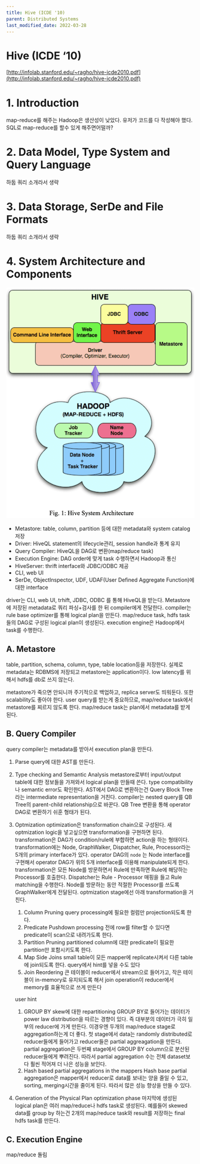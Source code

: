 ```yaml
---
title: Hive (ICDE '10)
parent: Distributed Systems
last_modified_date: 2022-03-28
---
```

# Hive (ICDE ‘10)



[http://infolab.stanford.edu/~ragho/hive-icde2010.pdf](http://infolab.stanford.edu/~ragho/hive-icde2010.pdf)

# 1. Introduction

map-reduce를 해주는 Hadoop은 생산성이 낮았다. 유저가 코드를 다 작성해야 했다. SQL로 map-reduce를 할수 있게 해주면어떨까?

# 2. Data Model, Type System and Query Language

하둡 쿼리 소개라서 생략

# 3. Data Storage, SerDe and File Formats

하둡 쿼리 소개라서 생략

# 4. System Architecture and Components

![Untitled](hive/Untitled.png)

- Metastore: table, column, partition 등에 대한 metadata와 system catalog 저장
- Driver: HiveQL statement의 lifecycle관리, session handle과 통계 유지
- Query Compiler: HiveQL을 DAG로 변환(map/reduce task)
- Execution Engine: DAG order에 맞게 task 수행하면서 Hadoop과 통신
- HiveServer: thrift interface와 JDBC/ODBC 제공
- CLI, web UI
- SerDe, ObjectInspector, UDF, UDAF(User Defined Aggregate Function)에 대한 interface

driver는 CLI, web UI, trhift, JDBC, ODBC 를 통해 HiveQL을 받는다. Metastore에 저장된 metadata로 쿼리 파싱+검사를 한 뒤 compiler에게 전달한다. compiler는 rule base optimizer를 통해 logical plan을 만든다. map/reduce task, hdfs task들의 DAG로 구성된 logical plan이 생성된다. execution engine은 Hadoop에서 task를 수행한다.

## A. Metastore

table, partition, schema, column, type, table location등을 저장한다. 실제로 metadata는 RDBMS에 저장되고 metastore는 application이다. low latency를 위해서 hdfs를 db로 쓰지 않는다.

metastore가 죽으면 안되니까 주기적으로 백업하고, replica server도 띄워둔다. 또한 scalability도 좋아야 한다. user query를 받는게 중요하므로, map/reduce task에서 metastore를 찌르지 않도록 한다. map/reduce task는 plan에서 metadata를 받게 된다.

## B. Query Compiler

query compiler는 metadata를 받아서 execution plan을 만든다.

1. Parse
query에 대한 AST를 만든다.
2. Type checking and Semantic Analysis
metastore로부터 input/output table에 대한 정보들을 가져와서 logical plan을 만들때 쓴다. type compatibility나 semantic error도 확인한다. AST에서 DAG로 변환하는건 Query Block Tree라는 intermediate representation을 거친다. compiler는 nested query를 QB Tree의 parent-child relationship으로 바꾼다. QB Tree 변환을 통해 operator DAG로 변환하기 쉬훈 형태가 된다.
3. Optmization
optimization은 transformation chain으로 구성된다. 새 optmization logic을 넣고싶으면 transformation을 구현하면 된다. transformation은 DAG가 condition/rule에 부합하면 action을 하는 형태이다. transformation에는 Node, GraphWalker, Dispatcher, Rule, Processor라는 5개의 primary interface가 있다. operator DAG의 `node` 는 Node interface를 구현해서 operator DAG가 위의 5개 interface를 이용해 manipulate되게 한다.
transformation은 모든 Node를 방문하면서 Rule에 만족하면 Rule에 해당하는 Processor를 호출한다. Dispatcher는 Rule - Processor 매핑을 들고 Rule matching을 수행한다. Node를 방문하는 동안 적절한 Processor를 쓰도록 GraphWalker에게 전달된다.
optmization stage에선 아래 transformation을 거친다.
    1. Column Pruning
    query processing에 필요한 컬럼만 projection되도록 한다.
    2. Predicate Pushdown
    processing 전에 row를 filter할 수 있다면 predicate이 scan으로 내려가도록 한다.
    3. Partition Pruning
    partitioned column에 대한 predicate이 필요한 partition만 포함시키도록 한다.
    4. Map Side Joins
    small table이 모든 mapper에 replicate시켜서 다른 table에 join되도록 한다.
    query에서 hint를 넣을 수도 있다
    5. Join Reordering
    큰 테이블이 reducer에서 stream으로 들어가고, 작은 테이블이 in-memory로 유지되도록 해서 join operation이 reducer에서 memory를 효율적으로 쓰게 만든다

    user hint

    1. GROUP BY skew에 대한 repartitioning
    GROUP BY로 들어가는 데이터가 power law distribution을 따르는 경향이 있다. 즉 대부분의 데이터가 극히 일부의 reducer에 가게 만든다. 이경우엔 두개의 map/reduce stage로 aggregation하는게 더 좋다. 첫 stage에서 data는 randomly distributed로 reducer들에게 들어가고 reducer들은 partial aggreagation을 만든다. partial aggregation은 두번째 stage에서 GROUP BY column으로 분산된 reducer들에게 뿌려진다. 따라서 partial aggregation 수는 전체 dataset보다 훨씬 적어져 더 나은 성능을 보인다.
    2. Hash based partial aggregations in the mappers
    Hash base partial aggregation은 mapper에서 reducer로 data를 보내는 양을 줄일 수 있고, sorting, merging시간을 줄이게 된다. 따라서 많은 성능 향상을 만들 수 있다.
4. Generation of the Physical Plan
optimization phase 마지막에 생성된 logical plan은 여러 map/reduce나 hdfs task로 생성된다. 예를들어 skewed data를 group by 하는건 2개의 map/reduce task와 result를 저장하는 final hdfs task를 만든다.

## C. Execution Engine

map/reduce 돌림